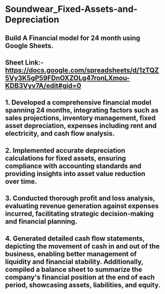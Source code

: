 # Soundwear_Fixed-Assets-and-Depreciation
## Build A Financial model for 24 month using Google Sheets.
## Sheet Link:- https://docs.google.com/spreadsheets/d/1zTQZ5Vy3K5gP59FDnOXZOLg47ronLXmou-KDB3Vyv7A/edit#gid=0

## 1. Developed a comprehensive financial model spanning 24 months, integrating factors such as sales projections, inventory management, fixed asset depreciation, expenses including rent and electricity, and cash flow analysis.
## 2. Implemented accurate depreciation calculations for fixed assets, ensuring compliance with accounting standards and providing insights into asset value reduction over time.
## 3. Conducted thorough profit and loss analysis, evaluating revenue generation against expenses incurred, facilitating strategic decision-making and financial planning.
## 4. Generated detailed cash flow statements, depicting the movement of cash in and out of the business, enabling better management of liquidity and financial stability. Additionally, compiled a balance sheet to summarize the company's financial position at the end of each period, showcasing assets, liabilities, and equity.
